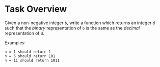 # Task Overview

Given a non-negative integer `b`, write a function which returns an integer `d` such that the *binary* representation of `b` is the same as the *decimal* representation of `d`.

Examples:

```
n = 1 should return 1
n = 5 should return 101
n = 11 should return 1011
```
